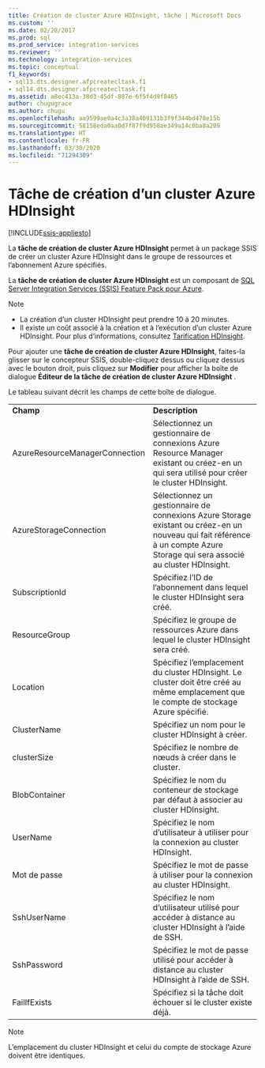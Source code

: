 ```yaml
---
title: Création de cluster Azure HDInsight, tâche | Microsoft Docs
ms.custom: ''
ms.date: 02/28/2017
ms.prod: sql
ms.prod_service: integration-services
ms.reviewer: ''
ms.technology: integration-services
ms.topic: conceptual
f1_keywords:
- sql13.dts.designer.afpcreatecltask.f1
- sql14.dts.designer.afpcreatecltask.f1
ms.assetid: a8ec413a-38d3-45df-887e-6f5f4d9f8465
author: chugugrace
ms.author: chugu
ms.openlocfilehash: aa9599ae0a4c3a38a409131b3f9f344bd478e15b
ms.sourcegitcommit: 58158eda0aa0d7f87f9d958ae349a14c0ba8a209
ms.translationtype: HT
ms.contentlocale: fr-FR
ms.lasthandoff: 03/30/2020
ms.locfileid: "71294309"
---
```

# <a name="azure-hdinsight-create-cluster-task"></a>Tâche de création d’un cluster Azure HDInsight

[!INCLUDE[ssis-appliesto](../../includes/ssis-appliesto-ssvrpluslinux-asdb-asdw-xxx.md)]


La **tâche de création de cluster Azure HDInsight** permet à un package SSIS de créer un cluster Azure HDInsight dans le groupe de ressources et l’abonnement Azure spécifiés.
  
La **tâche de création de cluster Azure HDInsight** est un composant de [SQL Server Integration Services (SSIS) Feature Pack pour Azure](../../integration-services/azure-feature-pack-for-integration-services-ssis.md).
  
> [!NOTE]  
> - La création d’un cluster HDInsight peut prendre 10 à 20 minutes.  
> - Il existe un coût associé à la création et à l’exécution d’un cluster Azure HDInsight. Pour plus d’informations, consultez [Tarification HDInsight](https://azure.microsoft.com/pricing/details/hdinsight/).  
  
Pour ajouter une **tâche de création de cluster Azure HDInsight**, faites-la glisser sur le concepteur SSIS, double-cliquez dessus ou cliquez dessus avec le bouton droit, puis cliquez sur **Modifier** pour afficher la boîte de dialogue **Éditeur de la tâche de création de cluster Azure HDInsight** .  
  
Le tableau suivant décrit les champs de cette boîte de dialogue.  
  
|||  
|-|-|  
|**Champ**|**Description**|  
|AzureResourceManagerConnection|Sélectionnez un gestionnaire de connexions Azure Resource Manager existant ou créez-en un qui sera utilisé pour créer le cluster HDInsight.|  
|AzureStorageConnection|Sélectionnez un gestionnaire de connexions Azure Storage existant ou créez-en un nouveau qui fait référence à un compte Azure Storage qui sera associé au cluster HDInsight.|
|SubscriptionId|Spécifiez l’ID de l’abonnement dans lequel le cluster HDInsight sera créé.|
|ResourceGroup|Spécifiez le groupe de ressources Azure dans lequel le cluster HDInsight sera créé.|
|Location|Spécifiez l’emplacement du cluster HDInsight. Le cluster doit être créé au même emplacement que le compte de stockage Azure spécifié.|  
|ClusterName|Spécifiez un nom pour le cluster HDInsight à créer.|  
|clusterSize|Spécifiez le nombre de nœuds à créer dans le cluster.|  
|BlobContainer|Spécifiez le nom du conteneur de stockage par défaut à associer au cluster HDInsight.|  
|UserName|Spécifiez le nom d’utilisateur à utiliser pour la connexion au cluster HDInsight.|  
|Mot de passe|Spécifiez le mot de passe à utiliser pour la connexion au cluster HDInsight.|
|SshUserName|Spécifiez le nom d’utilisateur utilisé pour accéder à distance au cluster HDInsight à l’aide de SSH.|
|SshPassword|Spécifiez le mot de passe utilisé pour accéder à distance au cluster HDInsight à l’aide de SSH.|
|FailIfExists|Spécifiez si la tâche doit échouer si le cluster existe déjà.|  
  
> [!NOTE]  
> L’emplacement du cluster HDInsight et celui du compte de stockage Azure doivent être identiques.
